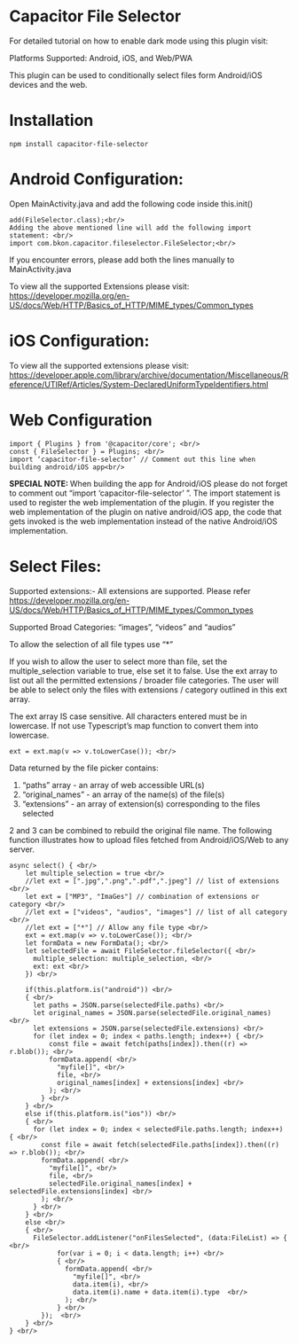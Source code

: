 # Capacitor File Selector

For detailed tutorial on how to enable dark mode using this plugin visit:


Platforms Supported: Android, iOS, and Web/PWA

This plugin can be used to conditionally select files form Android/iOS devices and the web.

# Installation <br/>

```
npm install capacitor-file-selector
```

# Android Configuration: <br/>
Open MainActivity.java and add the following code inside this.init() <br/>
```
add(FileSelector.class);<br/>
Adding the above mentioned line will add the following import statement: <br/>
import com.bkon.capacitor.fileselector.FileSelector;<br/>
```
If you encounter errors, please add both the lines manually to MainActivity.java <br/>

To view all the supported Extensions please visit: <br/>
https://developer.mozilla.org/en-US/docs/Web/HTTP/Basics_of_HTTP/MIME_types/Common_types <br/>


# iOS Configuration: <br/>
To view all the supported extensions please visit: <br/>
https://developer.apple.com/library/archive/documentation/Miscellaneous/Reference/UTIRef/Articles/System-DeclaredUniformTypeIdentifiers.html <br/>

# Web Configuration <br/>
```
import { Plugins } from '@capacitor/core'; <br/>
const { FileSelector } = Plugins; <br/>
import ‘capacitor-file-selector’ // Comment out this line when building android/iOS app<br/>
```


<b> SPECIAL NOTE: </b> When building the app for Android/iOS please do not forget to comment out “import ‘capacitor-file-selector’ ”. The import statement is used to register the web implementation of the plugin. If you register the web implementation of the plugin on native android/iOS app, the code that gets invoked is the web implementation instead of the native Android/iOS implementation. <br/>


# Select Files:

Supported extensions:- All extensions are supported. Please refer https://developer.mozilla.org/en-US/docs/Web/HTTP/Basics_of_HTTP/MIME_types/Common_types   <br/>

Supported Broad Categories: “images”, “videos” and “audios”  <br/>

To allow the selection of all file types use “*” <br/>

If you wish to allow the user to select more than file, set the multiple_selection variable to true, else set it to false. Use the ext array to list out all the permitted extensions / broader file categories. The user will be able to select only the files with extensions / category outlined in this ext array. <br/>

The ext array IS case sensitive. All characters entered must be in lowercase. If not use Typescript’s map function to convert them into lowercase.  <br/> 
```  
ext = ext.map(v => v.toLowerCase()); <br/>
```

Data returned by the file picker contains: <br/>
1. “paths” array - an array of web accessible URL(s) <br/>
2. “original_names” - an array of the name(s) of the file(s) <br/>
3. “extensions” - an array of extension(s) corresponding to the files selected <br/>

2 and 3 can be combined to rebuild the original file name. The following function illustrates how to upload files fetched from Android/iOS/Web to any server. <br/>

```
async select() { <br/>
    let multiple_selection = true <br/>
    //let ext = [".jpg",".png",".pdf",".jpeg"] // list of extensions <br/>
    let ext = ["MP3", "ImaGes"] // combination of extensions or category <br/> 
    //let ext = ["videos", "audios", "images"] // list of all category <br/>
    //let ext = ["*"] // Allow any file type <br/>
    ext = ext.map(v => v.toLowerCase()); <br/>
    let formData = new FormData(); <br/>
    let selectedFile = await FileSelector.fileSelector({ <br/>
      multiple_selection: multiple_selection, <br/>
      ext: ext <br/>
    }) <br/>

    if(this.platform.is("android")) <br/>
    { <br/>
      let paths = JSON.parse(selectedFile.paths) <br/>
      let original_names = JSON.parse(selectedFile.original_names) <br/>
      let extensions = JSON.parse(selectedFile.extensions) <br/>
      for (let index = 0; index < paths.length; index++) { <br/>
          const file = await fetch(paths[index]).then((r) => r.blob()); <br/>
          formData.append( <br/>
            "myfile[]", <br/>
            file, <br/>
            original_names[index] + extensions[index] <br/>
          ); <br/>
        } <br/>
    } <br/>
    else if(this.platform.is("ios")) <br/>
    { <br/>
      for (let index = 0; index < selectedFile.paths.length; index++) { <br/>
        const file = await fetch(selectedFile.paths[index]).then((r) => r.blob()); <br/>
        formData.append( <br/>
          "myfile[]", <br/>
          file, <br/>
          selectedFile.original_names[index] + selectedFile.extensions[index] <br/>
        ); <br/>
      } <br/>
    } <br/>
    else <br/>
    { <br/>
      FileSelector.addListener("onFilesSelected", (data:FileList) => { <br/>
            for(var i = 0; i < data.length; i++) <br/>
            { <br/>
              formData.append( <br/>
                "myfile[]", <br/>
                data.item(i), <br/>
                data.item(i).name + data.item(i).type  <br/>
              ); <br/>
            } <br/>
        });  <br/>
    } <br/>
} <br/>
```

